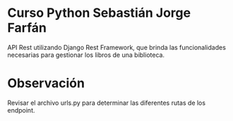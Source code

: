 # Curso Python Sebastián Jorge Farfán

API Rest utilizando Django Rest Framework, que brinda las funcionalidades necesarias para gestionar los libros de una biblioteca.
 
# Observación
Revisar el archivo urls.py para determinar las diferentes rutas de los endpoint.

